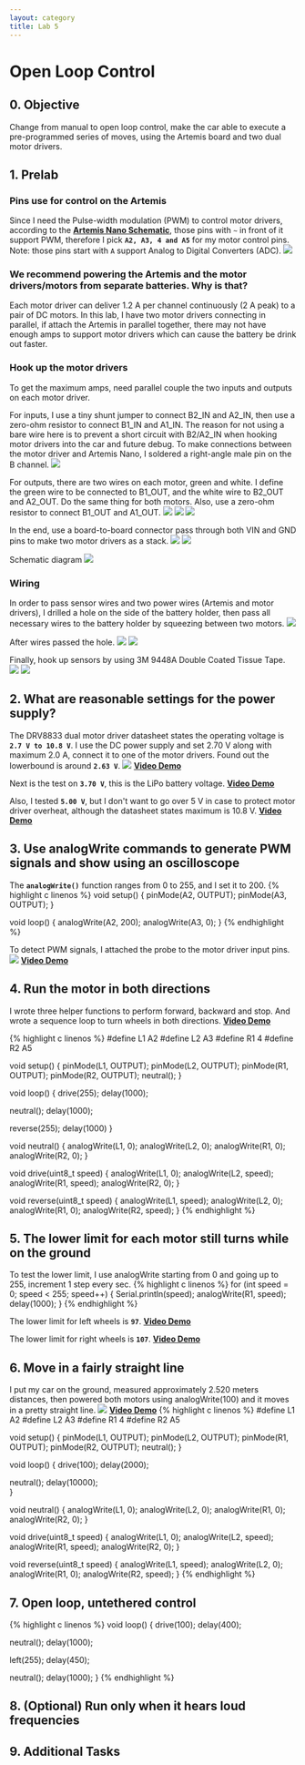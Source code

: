 ```yaml
---
layout: category
title: Lab 5
---
```


# Open Loop Control

## 0. Objective
Change from manual to open loop control, make the car able to execute a pre-programmed series of moves, using the Artemis board and two dual motor drivers.

## 1. Prelab
### Pins use for control on the Artemis
Since I need the Pulse-width modulation (PWM) to control motor drivers, according to the **[Artemis Nano Schematic](https://cdn.sparkfun.com/assets/5/5/1/6/3/RedBoard-Artemis-Nano.pdf)**, those pins with `~` in front of it support PWM, therefore I pick **`A2, A3, 4 and A5`** for my motor control pins. Note: those pins start with `A` support Analog to Digital Converters (ADC).
![](https://github.com/soulkun/ECE5960-Fast-Robots/raw/main/labs/5/1.jpg)

### We recommend powering the Artemis and the motor drivers/motors from separate batteries. Why is that?
Each motor driver can deliver 1.2 A per channel continuously (2 A peak) to a pair of DC motors. In this lab, I have two motor drivers connecting in parallel, if attach the Artemis in parallel together, there may not have enough amps to support motor drivers which can cause the battery be drink out faster.

###  Hook up the motor drivers
To get the maximum amps, need parallel couple the two inputs and outputs on each motor driver.

For inputs, I use a tiny shunt jumper to connect B2_IN and A2_IN, then use a zero-ohm resistor to connect B1_IN and A1_IN. The reason for not using a bare wire here is to prevent a short circuit with B2/A2_IN when hooking motor drivers into the car and future debug. To make connections between the motor driver and Artemis Nano, I soldered a right-angle male pin on the B channel.
![](https://github.com/soulkun/ECE5960-Fast-Robots/raw/main/labs/5/2.jpg)

For outputs, there are two wires on each motor, green and white. I define the green wire to be connected to B1_OUT, and the white wire to B2_OUT and A2_OUT. Do the same thing for both motors. Also, use a zero-ohm resistor to connect B1_OUT and A1_OUT. 
![](https://github.com/soulkun/ECE5960-Fast-Robots/raw/main/labs/5/3.jpg)
![](https://github.com/soulkun/ECE5960-Fast-Robots/raw/main/labs/5/4.jpg)
![](https://github.com/soulkun/ECE5960-Fast-Robots/raw/main/labs/5/5.jpg)

In the end, use a board-to-board connector pass through both VIN and GND pins to make two motor drivers as a stack.
![](https://github.com/soulkun/ECE5960-Fast-Robots/raw/main/labs/5/6.jpg)
![](https://github.com/soulkun/ECE5960-Fast-Robots/raw/main/labs/5/7.jpg)

Schematic diagram
![](https://github.com/soulkun/ECE5960-Fast-Robots/raw/main/labs/5/Sketch_bb.jpg)

### Wiring
In order to pass sensor wires and two power wires (Artemis and motor drivers), I drilled a hole on the side of the battery holder, then pass all necessary wires to the battery holder by squeezing between two motors.
![](https://github.com/soulkun/ECE5960-Fast-Robots/raw/main/labs/5/8.jpg)

After wires passed the hole.
![](https://github.com/soulkun/ECE5960-Fast-Robots/raw/main/labs/5/9.jpg)
![](https://github.com/soulkun/ECE5960-Fast-Robots/raw/main/labs/5/10.jpg)

Finally, hook up sensors by using 3M 9448A Double Coated Tissue Tape.
![](https://github.com/soulkun/ECE5960-Fast-Robots/raw/main/labs/5/11.jpg)
![](https://github.com/soulkun/ECE5960-Fast-Robots/raw/main/labs/5/12.jpg)


## 2. What are reasonable settings for the power supply?
The DRV8833 dual motor driver datasheet states the operating voltage is **`2.7‌‌ V to 10.8 V`**.
I use the DC power supply and set 2.70 V along with maximum 2.0 A, connect it to one of the motor drivers.
Found out the lowerbound is around **`2.63 V`**.
![](https://github.com/soulkun/ECE5960-Fast-Robots/raw/main/labs/5/13.jpg)
**[Video Demo](https://youtu.be/h6ocp_dpemo)** 

Next is the test on **`3.70 V`**, this is the LiPo battery voltage.
**[Video Demo](https://youtu.be/0qPUVuoCuus)**

Also, I tested **`5.00 V`**, but I don't want to go over 5 V in case to protect motor driver overheat, although the datasheet states maximum is 10.8 V.
**[Video Demo](https://youtu.be/J9-P-nVRHXY)**


## 3. Use analogWrite commands to generate PWM signals and show using an oscilloscope
The **`analogWrite()`** function ranges from 0 to 255, and I set it to 200.
{% highlight c linenos %}
void setup()
{
  pinMode(A2, OUTPUT);
  pinMode(A3, OUTPUT);
}

void loop()
{
  analogWrite(A2, 200);
  analogWrite(A3, 0);
}
{% endhighlight %}

To detect PWM signals, I attached the probe to the motor driver input pins.
![](https://github.com/soulkun/ECE5960-Fast-Robots/raw/main/labs/5/14.jpg)
**[Video Demo](https://youtu.be/CUaEkdkWahI)**



## 4. Run the motor in both directions
I wrote three helper functions to perform forward, backward and stop. And wrote a sequence loop to turn wheels in both directions.
**[Video Demo](https://youtu.be/EFe9KeUGqe8)**

{% highlight c linenos %}
#define L1 A2
#define L2 A3
#define R1 4
#define R2 A5

void setup()
{
  pinMode(L1, OUTPUT);
  pinMode(L2, OUTPUT);
  pinMode(R1, OUTPUT);
  pinMode(R2, OUTPUT);
  neutral();
}

void loop()
{
  drive(255);
  delay(1000);

  neutral();
  delay(1000);

  reverse(255);
  delay(1000)
}

void neutral()
{
  analogWrite(L1, 0);
  analogWrite(L2, 0);
  analogWrite(R1, 0);
  analogWrite(R2, 0);
}

void drive(uint8_t speed)
{
  analogWrite(L1, 0);
  analogWrite(L2, speed);
  analogWrite(R1, speed);
  analogWrite(R2, 0);
}

void reverse(uint8_t speed)
{
  analogWrite(L1, speed);
  analogWrite(L2, 0);
  analogWrite(R1, 0);
  analogWrite(R2, speed);
}
{% endhighlight %}


## 5. The lower limit for each motor still turns while on the ground
To test the lower limit, I use analogWrite starting from 0 and going up to 255, increment 1 step every sec.
{% highlight c linenos %}
for (int speed = 0; speed < 255; speed++)
  {
    Serial.println(speed);
    analogWrite(R1, speed);
    delay(1000);
  }
{% endhighlight %}

The lower limit for left wheels is **`97`**.
**[Video Demo](https://youtu.be/3vnXAVHUBSA)**

The lower limit for right wheels is **`107`**.
**[Video Demo](https://youtu.be/a3DRbuL6jvU)**

## 6. Move in a fairly straight line
I put my car on the ground, measured approximately 2.520 meters distances, then powered both motors using analogWrite(100) and it moves in a pretty straight line.
![](https://github.com/soulkun/ECE5960-Fast-Robots/raw/main/labs/5/15.jpg)
**[Video Demo](https://youtu.be/f-y56RQ5n1M)**
{% highlight c linenos %}
#define L1 A2
#define L2 A3
#define R1 4
#define R2 A5

void setup()
{
  pinMode(L1, OUTPUT);
  pinMode(L2, OUTPUT);
  pinMode(R1, OUTPUT);
  pinMode(R2, OUTPUT);
  neutral();
}

void loop()
{
  drive(100);
  delay(2000);

  neutral();
  delay(10000);  
}

void neutral()
{
  analogWrite(L1, 0);
  analogWrite(L2, 0);
  analogWrite(R1, 0);
  analogWrite(R2, 0);
}

void drive(uint8_t speed)
{
  analogWrite(L1, 0);
  analogWrite(L2, speed);
  analogWrite(R1, speed);
  analogWrite(R2, 0);
}

void reverse(uint8_t speed)
{
  analogWrite(L1, speed);
  analogWrite(L2, 0);
  analogWrite(R1, 0);
  analogWrite(R2, speed);
}
{% endhighlight %}
## 7. Open loop, untethered control
{% highlight c linenos %}
void loop()
{
  drive(100);
  delay(400);

  neutral();
  delay(1000);

  left(255);
  delay(450);
  
  neutral();
  delay(1000);
}
{% endhighlight %}
## 8. (Optional) Run only when it hears loud frequencies

## 9. Additional Tasks